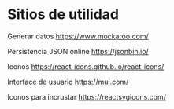 # Sitios de utilidad

Generar datos
https://www.mockaroo.com/

Persistencia JSON online
https://jsonbin.io/

Iconos 
https://react-icons.github.io/react-icons/

Interface de usuario
https://mui.com/

Iconos para incrustar
https://reactsvgicons.com/
